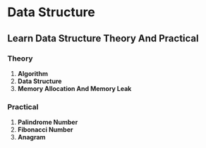 # Data Structure

## Learn Data Structure Theory And Practical

### Theory

1. **Algorithm**
2. **Data Structure**
3. **Memory Allocation And Memory Leak**

### Practical

1. **Palindrome Number**
1. **Fibonacci Number**
1. **Anagram**
